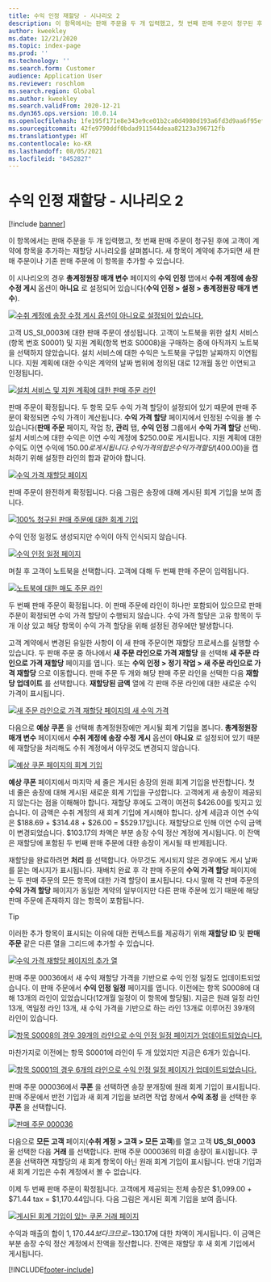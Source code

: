 ```yaml
---
title: 수익 인정 재할당 - 시나리오 2
description: 이 항목에서는 판매 주문을 두 개 입력했고, 첫 번째 판매 주문이 청구된 후에 고객이 계약에 항목을 추가하는 재할당 시나리오를 살펴봅니다. 새 항목이 계약에 추가되면 새 판매 주문이나 기존 판매 주문에 이 항목을 추가할 수 있습니다.
author: kweekley
ms.date: 12/21/2020
ms.topic: index-page
ms.prod: ''
ms.technology: ''
ms.search.form: Customer
audience: Application User
ms.reviewer: roschlom
ms.search.region: Global
ms.author: kweekley
ms.search.validFrom: 2020-12-21
ms.dyn365.ops.version: 10.0.14
ms.openlocfilehash: 1fe195f171e8e343e9ce01b2ca0d4980d193a6fd3d9aa6f95efed66a29aa7d6d
ms.sourcegitcommit: 42fe9790ddf0bdad911544deaa82123a396712fb
ms.translationtype: HT
ms.contentlocale: ko-KR
ms.lasthandoff: 08/05/2021
ms.locfileid: "8452827"
---
```

# <a name="revenue-recognition-reallocation--scenario-2"></a>수익 인정 재할당 - 시나리오 2

[!include [banner](../includes/banner.md)]

이 항목에서는 판매 주문을 두 개 입력했고, 첫 번째 판매 주문이 청구된 후에 고객이 계약에 항목을 추가하는 재할당 시나리오를 살펴봅니다. 새 항목이 계약에 추가되면 새 판매 주문이나 기존 판매 주문에 이 항목을 추가할 수 있습니다.

이 시나리오의 경우 **총계정원장 매개 변수** 페이지의 **수익 인정** 탭에서 **수취 계정에 송장 수정 게시** 옵션이 **아니요** 로 설정되어 있습니다(**수익 인정 \> 설정 \> 총계정원장 매개 변수**).

[![수취 계정에 송장 수정 게시 옵션이 아니요로 설정되어 있습니다.](./media/12_rev-rec-scenarios.png)](./media/12_rev-rec-scenarios.png)

고객 US\_SI\_0003에 대한 판매 주문이 생성됩니다. 고객이 노트북을 위한 설치 서비스(항목 번호 S0001) 및 지원 계획(항목 번호 S0008)을 구매하는 중에 아직까지 노트북을 선택하지 않았습니다. 설치 서비스에 대한 수익은 노트북을 구입한 날짜까지 이연됩니다. 지원 계획에 대한 수익은 계약의 날짜 범위에 정의된 대로 12개월 동안 이연되고 인정됩니다.

[![설치 서비스 및 지원 계획에 대한 판매 주문 라인](./media/13_rev-rec-scenarios.png)](./media/13_rev-rec-scenarios.png)

판매 주문이 확정됩니다. 두 항목 모두 수익 가격 할당이 설정되어 있기 때문에 판매 주문이 확정되면 수익 가격이 계산됩니다. **수익 가격 할당** 페이지에서 인정된 수익을 볼 수 있습니다(**판매 주문** 페이지, 작업 창, **관리** 탭, **수익 인정** 그룹에서 **수익 가격 할당** 선택). 설치 서비스에 대한 수익은 이연 수익 계정에 $250.00로 게시됩니다. 지원 계획에 대한 수익도 이연 수익에 $150.00로 게시됩니다. 수익 가격의 합은 수익 가격 할당($400.00)을 캡처하기 위해 설정한 라인의 합과 같아야 합니다.

[![수익 가격 재할당 페이지](./media/14_rev-rec-scenarios.png)](./media/14_rev-rec-scenarios.png)

판매 주문이 완전하게 확정됩니다. 다음 그림은 송장에 대해 게시된 회계 기입을 보여 줍니다.

[![100% 청구된 판매 주문에 대한 회계 기입](./media/15_rev-rec-scenarios.png)](./media/15_rev-rec-scenarios.png)

수익 인정 일정도 생성되지만 수익이 아직 인식되지 않습니다.

[![수익 인정 일정 페이지](./media/16_rev-rec-scenarios.png)](./media/16_rev-rec-scenarios.png)

며칠 후 고객이 노트북을 선택합니다. 고객에 대해 두 번째 판매 주문이 입력됩니다.

[![노트북에 대한 매도 주문 라인](./media/17_rev-rec-scenarios.png)](./media/17_rev-rec-scenarios.png)

두 번째 판매 주문이 확정됩니다. 이 판매 주문에 라인이 하나만 포함되어 있으므로 판매 주문이 확정되면 수익 가격 할당이 수행되지 않습니다. 수익 가격 할당은 고유 항목이 두 개 이상 있고 해당 항목이 수익 가격 할당을 위해 설정된 경우에만 발생합니다.

고객 계약에서 변경된 유일한 사항이 이 새 판매 주문이면 재할당 프로세스를 실행할 수 있습니다. 두 판매 주문 중 하나에서 **새 주문 라인으로 가격 재할당** 을 선택해 **새 주문 라인으로 가격 재할당** 페이지를 엽니다. 또는 **수익 인정 \> 정기 작업 \> 새 주문 라인으로 가격 재할당** 으로 이동합니다. 판매 주문 두 개와 해당 판매 주문 라인을 선택한 다음 **재할당 업데이트** 를 선택합니다. **재할당된 금액** 열에 각 판매 주문 라인에 대한 새로운 수익 가격이 표시됩니다.

[![새 주문 라인으로 가격 재할당 페이지의 새 수익 가격](./media/18_rev-rec-scenarios.png)](./media/18_rev-rec-scenarios.png)

다음으로 **예상 쿠폰** 을 선택해 총계정원장에만 게시될 회계 기입을 봅니다. **총계정원장 매개 변수** 페이지에서 **수취 계정에 송장 수정 게시** 옵션이 **아니요** 로 설정되어 있기 때문에 재할당을 처리해도 수취 계정에서 아무것도 변경되지 않습니다.

[![예상 쿠폰 페이지의 회계 기입](./media/19_rev-rec-scenarios.png)](./media/19_rev-rec-scenarios.png)

**예상 쿠폰** 페이지에서 마지막 세 줄은 게시된 송장의 원래 회계 기입을 반전합니다. 첫 네 줄은 송장에 대해 게시된 새로운 회계 기입을 구성합니다. 고객에게 새 송장이 제공되지 않는다는 점을 이해해야 합니다. 재할당 후에도 고객이 여전히 $426.00를 빚지고 있습니다. 이 금액은 수취 계정의 새 회계 기입에 게시해야 합니다. 상계 세금과 이연 수익은 $188.69 + $314.48 + $26.00 = $529.17입니다. 재할당으로 인해 이연 수익 금액이 변경되었습니다. $103.17의 차액은 부분 송장 수익 정산 계정에 게시됩니다. 이 잔액은 재할당에 포함된 두 번째 판매 주문에 대한 송장이 게시될 때 반제됩니다.

재할당을 완료하려면 **처리** 를 선택합니다. 아무것도 게시되지 않은 경우에도 게시 날짜를 묻는 메시지가 표시됩니다. 재배치 완료 후 각 판매 주문의 **수익 가격 할당** 페이지에는 두 판매 주문의 모든 항목에 대한 가격 할당이 표시됩니다. 다시 말해 각 판매 주문의 **수익 가격 할당** 페이지가 동일한 계약의 일부이지만 다른 판매 주문에 있기 때문에 해당 판매 주문에 존재하지 않는 항목이 포함됩니다.

> [!TIP]
> 이러한 추가 항목이 표시되는 이유에 대한 컨텍스트를 제공하기 위해 **재할당 ID** 및 **판매 주문** 같은 다른 열을 그리드에 추가할 수 있습니다.
> 
> [![수익 가격 재할당 페이지의 추가 열](./media/20_rev-rec-scenarios.png)](./media/20_rev-rec-scenarios.png)

판매 주문 00036에서 새 수익 재할당 가격을 기반으로 수익 인정 일정도 업데이트되었습니다. 이 판매 주문에서 **수익 인정 일정** 페이지를 엽니다. 이전에는 항목 S0008에 대해 13개의 라인이 있었습니다(12개월 일정이 이 항목에 할당됨). 지금은 원래 일정 라인 13개, 역일정 라인 13개, 새 수익 가격을 기반으로 하는 라인 13개로 이루어진 39개의 라인이 있습니다.

[![항목 S0008의 경우 39개의 라인으로 수익 인정 일정 페이지가 업데이트되었습니다.](./media/21_rev-rec-scenarios.png)](./media/21_rev-rec-scenarios.png)

마찬가지로 이전에는 항목 S0001에 라인이 두 개 있었지만 지금은 6개가 있습니다.

[![항목 S0001의 경우 6개의 라인으로 수익 인정 일정 페이지가 업데이트되었습니다.](./media/22_rev-rec-scenarios.png)](./media/22_rev-rec-scenarios.png)

판매 주문 000036에서 **쿠폰** 을 선택하면 송장 분개장에 원래 회계 기입이 표시됩니다. 판매 주문에서 반전 기입과 새 회계 기입을 보려면 작업 창에서 **수익 조정** 을 선택한 후 **쿠폰** 을 선택합니다.

[![판매 주문 000036](./media/23_rev-rec-scenarios.png)](./media/23_rev-rec-scenarios.png)

다음으로 **모든 고객** 페이지(**수취 계정 \> 고객 \> 모든 고객**)를 열고 고객 **US\_SI\_0003** 울 선택한 다음 **거래** 를 선택합니다. 판매 주문 000036의 미결 송장이 표시됩니다. 쿠폰을 선택하면 재할당의 새 회계 항목이 아닌 원래 회계 기입이 표시됩니다. 반대 기입과 새 회계 기입은 수취 계정에서 볼 수 없습니다.

이제 두 번째 판매 주문이 확정됩니다. 고객에게 제공되는 전체 송장은 $1,099.00 + $71.44 tax = $1,170.44입니다. 다음 그림은 게시된 회계 기입을 보여 줍니다.

[![게시된 회계 기입이 있는 쿠폰 거래 페이지](./media/24_rev-rec-scenarios.png)](./media/24_rev-rec-scenarios.png)

수익과 매출의 합이 $1,170.44보다 크므로 -$130.17에 대한 차액이 게시됩니다. 이 금액은 부분 송장 수익 정산 계정에서 잔액을 정산합니다. 잔액은 재할당 후 새 회계 기입에서 게시됩니다.


[!INCLUDE[footer-include](../../includes/footer-banner.md)]